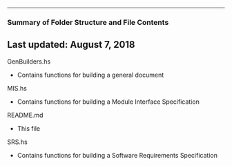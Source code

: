 --------------------------------------------------
### Summary of Folder Structure and File Contents
Last updated: August 7, 2018
--------------------------------------------------

GenBuilders.hs
  - Contains functions for building a general document

MIS.hs
  - Contains functions for building a Module Interface Specification

README.md
  - This file

SRS.hs
  - Contains functions for building a Software Requirements Specification
